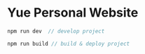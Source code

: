 # Yue Personal Website

```javascript
npm run dev  // develop project

npm run build // build & deploy project
```